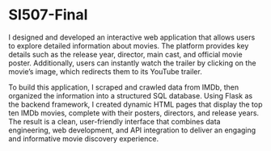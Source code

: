 # SI507-Final

I designed and developed an interactive web application that allows users to explore detailed information about movies. The platform provides key details such as the release year, director, main cast, and official movie poster. Additionally, users can instantly watch the trailer by clicking on the movie’s image, which redirects them to its YouTube trailer.

To build this application, I scraped and crawled data from IMDb, then organized the information into a structured SQL database. Using Flask as the backend framework, I created dynamic HTML pages that display the top ten IMDb movies, complete with their posters, directors, and release years. The result is a clean, user-friendly interface that combines data engineering, web development, and API integration to deliver an engaging and informative movie discovery experience.
